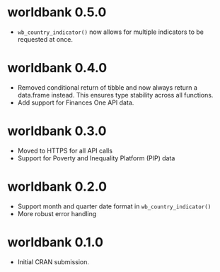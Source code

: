 # worldbank 0.5.0

* `wb_country_indicator()` now allows for multiple indicators to be
  requested at once.

# worldbank 0.4.0

* Removed conditional return of tibble and now always return a
  data.frame instead. This ensures type stability across all functions.
* Add support for Finances One API data.

# worldbank 0.3.0

- Moved to HTTPS for all API calls
- Support for Poverty and Inequality Platform (PIP) data

# worldbank 0.2.0

- Support month and quarter date format in `wb_country_indicator()`
- More robust error handling

# worldbank 0.1.0

- Initial CRAN submission.
